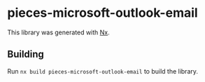 # pieces-microsoft-outlook-email

This library was generated with [Nx](https://nx.dev).

## Building

Run `nx build pieces-microsoft-outlook-email` to build the library.

